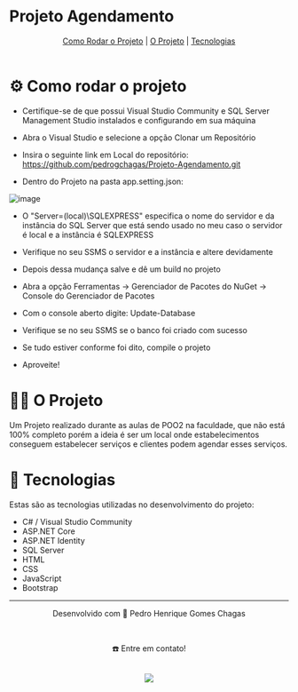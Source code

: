 <h1>Projeto Agendamento</h1>

<div align="center">
  <a href="#-como-rodar-o-projeto">Como Rodar o Projeto</a> | <a href="#-o-projeto">O Projeto</a> | <a href="#-tecnologias">Tecnologias</a>
</div>
<br>

# ⚙️ Como rodar o projeto

- Certifique-se de que possui Visual Studio Community e SQL Server Management Studio instalados e configurando em sua máquina
  
- Abra o Visual Studio e selecione a opção Clonar um Repositório
  
- Insira o seguinte link em Local do repositório: https://github.com/pedrogchagas/Projeto-Agendamento.git
  
- Dentro do Projeto na pasta app.setting.json:
  
![image](https://github.com/pedrogchagas/Projeto-Agendamento/assets/81334548/12ccf0c5-28db-4cb0-af23-84ede7d05d92)

- O "Server=(local)\\SQLEXPRESS" especifica o nome do servidor e da instância do SQL Server que está sendo usado no meu caso o servidor é local e a instância é SQLEXPRESS
  
- Verifique no seu SSMS o servidor e a instância e altere devidamente 
  
- Depois dessa mudança salve e dê um build no projeto
  
- Abra a opção Ferramentas -> Gerenciador de Pacotes do NuGet -> Console do Gerenciador de Pacotes
  
- Com o console aberto digite: Update-Database

- Verifique se no seu SSMS se o banco foi criado com sucesso

- Se tudo estiver conforme foi dito, compile o projeto

- Aproveite!


# 👷🏻 O Projeto
Um Projeto realizado durante as aulas de POO2 na faculdade, que não está 100% completo porém a ideia é ser um local onde estabelecimentos conseguem estabelecer serviços e clientes podem agendar esses serviços.

# 🚀 Tecnologias
Estas são as tecnologias utilizadas no desenvolvimento do projeto:
- C# / Visual Studio Community
- ASP.NET Core
- ASP.NET Identity
- SQL Server
- HTML
- CSS
- JavaScript
- Bootstrap

________________________________________________________________________________________________________________________________________________________________________________
<div align="center">
  <p>Desenvolvido com 💙 Pedro Henrique Gomes Chagas</p> <br>
  <p>☎️ Entre em contato!<p> <br>
  <a display="flex" text-align="center" href="https://www.linkedin.com/in/pedrogchagas/" target="_blank"><img src="https://img.shields.io/badge/-LinkedIn-%230077B5?style=for-the-badge&logo=linkedin&logoColor=white" target="_blank"></a> 
</div>
